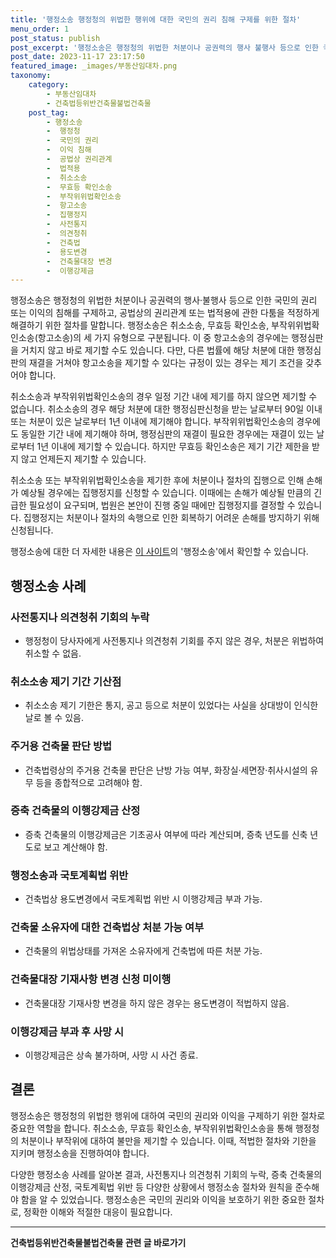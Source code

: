```yaml
---
title: '행정소송 행정청의 위법한 행위에 대한 국민의 권리 침해 구제를 위한 절차'
menu_order: 1
post_status: publish
post_excerpt: '행정소송은 행정청의 위법한 처분이나 공권력의 행사 불행사 등으로 인한 국민의 권리 또는 이익의 침해를 구제하고, 공법상의 권리관계 또는 법적용에 관한 다툼을 적정하게 해결하기 위한 절차를 말합니다. 행정소송은 취소소송, 무효등 확인소송, 부작위위법확인소송 항고소송 의 세 가지 유형으로 구분됩니다. 이 중 항고소송의 경우에는 행정심판을 거치지 않고 바로 제기할 수도 있습니다. 다만, 다른 법률에 해당 처분에 대한 행정심판의 재결을 거쳐야 항고소송을 제기할 수 있다는 규정이 있는 경우는 제기 조건을 갖추어야 합니다.'
post_date: 2023-11-17 23:17:50
featured_image: _images/부동산임대차.png
taxonomy:
    category:
        - 부동산임대차
        - 건축법등위반건축물불법건축물
    post_tag:
        - 행정소송
        -  행정청
        -  국민의 권리
        -  이익 침해
        -  공법상 권리관계
        -  법적용
        -  취소소송
        -  무효등 확인소송
        -  부작위위법확인소송
        -  항고소송
        -  집행정지
        -  사전통지
        -  의견청취
        -  건축법
        -  용도변경
        -  건축물대장 변경
        -  이행강제금
---
```



행정소송은 행정청의 위법한 처분이나 공권력의 행사·불행사 등으로 인한 국민의 권리 또는 이익의 침해를 구제하고, 공법상의 권리관계 또는 법적용에 관한 다툼을 적정하게 해결하기 위한 절차를 말합니다. 행정소송은 취소소송, 무효등 확인소송, 부작위위법확인소송(항고소송)의 세 가지 유형으로 구분됩니다. 이 중 항고소송의 경우에는 행정심판을 거치지 않고 바로 제기할 수도 있습니다. 다만, 다른 법률에 해당 처분에 대한 행정심판의 재결을 거쳐야 항고소송을 제기할 수 있다는 규정이 있는 경우는 제기 조건을 갖추어야 합니다.

취소소송과 부작위위법확인소송의 경우 일정 기간 내에 제기를 하지 않으면 제기할 수 없습니다. 취소소송의 경우 해당 처분에 대한 행정심판신청을 받는 날로부터 90일 이내 또는 처분이 있은 날로부터 1년 이내에 제기해야 합니다. 부작위위법확인소송의 경우에도 동일한 기간 내에 제기해야 하며, 행정심판의 재결이 필요한 경우에는 재결이 있는 날로부터 1년 이내에 제기할 수 있습니다. 하지만 무효등 확인소송은 제기 기간 제한을 받지 않고 언제든지 제기할 수 있습니다.

취소소송 또는 부작위위법확인소송을 제기한 후에 처분이나 절차의 집행으로 인해 손해가 예상될 경우에는 집행정지를 신청할 수 있습니다. 이때에는 손해가 예상될 만큼의 긴급한 필요성이 요구되며, 법원은 본안이 진행 중일 때에만 집행정지를 결정할 수 있습니다. 집행정지는 처분이나 절차의 속행으로 인한 회복하기 어려운 손해를 방지하기 위해 신청됩니다.

행정소송에 대한 더 자세한 내용은 [이 사이트](https://www.easylaw.go.kr)의 '행정소송'에서 확인할 수 있습니다.

## 행정소송 사례

### 사전통지나 의견청취 기회의 누락
- 행정청이 당사자에게 사전통지나 의견청취 기회를 주지 않은 경우, 처분은 위법하여 취소할 수 없음.

### 취소소송 제기 기간 기산점
- 취소소송 제기 기한은 통지, 공고 등으로 처분이 있었다는 사실을 상대방이 인식한 날로 볼 수 있음.

### 주거용 건축물 판단 방법
- 건축법령상의 주거용 건축물 판단은 난방 가능 여부, 화장실·세면장·취사시설의 유무 등을 종합적으로 고려해야 함.

### 증축 건축물의 이행강제금 산정
- 증축 건축물의 이행강제금은 기초공사 여부에 따라 계산되며, 증축 년도를 신축 년도로 보고 계산해야 함.

### 행정소송과 국토계획법 위반
- 건축법상 용도변경에서 국토계획법 위반 시 이행강제금 부과 가능.

### 건축물 소유자에 대한 건축법상 처분 가능 여부
- 건축물의 위법상태를 가져온 소유자에게 건축법에 따른 처분 가능.

### 건축물대장 기재사항 변경 신청 미이행
- 건축물대장 기재사항 변경을 하지 않은 경우는 용도변경이 적법하지 않음.

### 이행강제금 부과 후 사망 시
- 이행강제금은 상속 불가하며, 사망 시 사건 종료.

## 결론

행정소송은 행정청의 위법한 행위에 대하여 국민의 권리와 이익을 구제하기 위한 절차로 중요한 역할을 합니다. 취소소송, 무효등 확인소송, 부작위위법확인소송을 통해 행정청의 처분이나 부작위에 대하여 불만을 제기할 수 있습니다. 이때, 적법한 절차와 기한을 지키며 행정소송을 진행하여야 합니다.

다양한 행정소송 사례를 알아본 결과, 사전통지나 의견청취 기회의 누락, 증축 건축물의 이행강제금 산정, 국토계획법 위반 등 다양한 상황에서 행정소송 절차와 원칙을 준수해야 함을 알 수 있었습니다. 행정소송은 국민의 권리와 이익을 보호하기 위한 중요한 절차로, 정확한 이해와 적절한 대응이 필요합니다.
<!-- wp:separator -->
<hr class="wp-block-separator has-alpha-channel-opacity"/>
<!-- /wp:separator -->

<!-- wp:group {"backgroundColor":"base","layout":{"type":"constrained"}} -->
<div class="wp-block-group has-base-background-color has-background"><!-- wp:paragraph {"align":"center","fontSize":"medium"} -->
<p class="has-text-align-center has-large-font-size"><strong>건축법등위반건축물불법건축물 관련 글 바로가기</strong></p>
<!-- /wp:paragraph -->


<!-- wp:latest-posts
{"categories":[{"id":22567,"count":19,"description":"","link":"https://uknowlaw.com/category/%ea%b1%b4%ec%b6%95%eb%b2%95%eb%93%b1%ec%9c%84%eb%b0%98%ea%b1%b4%ec%b6%95%eb%ac%bc%eb%b6%88%eb%b2%95%ea%b1%b4%ec%b6%95%eb%ac%bc/","name":"건축법등위반건축물불법건축물","slug":"건축법등위반건축물불법건축물","taxonomy":"category","parent":0,"meta":[],"_links":{"self":[{"href":"https://uknowlaw.com/wp-json/wp/v2/categories/22567"}],"collection":[{"href":"https://uknowlaw.com/wp-json/wp/v2/categories"}],"about":[{"href":"https://uknowlaw.com/wp-json/wp/v2/taxonomies/category"}],"wp:post_type":[{"href":"https://uknowlaw.com/wp-json/wp/v2/posts?categories=22567"}],"curies":[{"name":"wp","href":"https://api.w.org/{rel}","templated":true}]}}],"postsToShow":100,"excerptLength":28,"postLayout":"grid","columns":2,"featuredImageAlign":"left","featuredImageSizeSlug":"large","fontSize":"small"} /--></div>
<!-- /wp:group -->